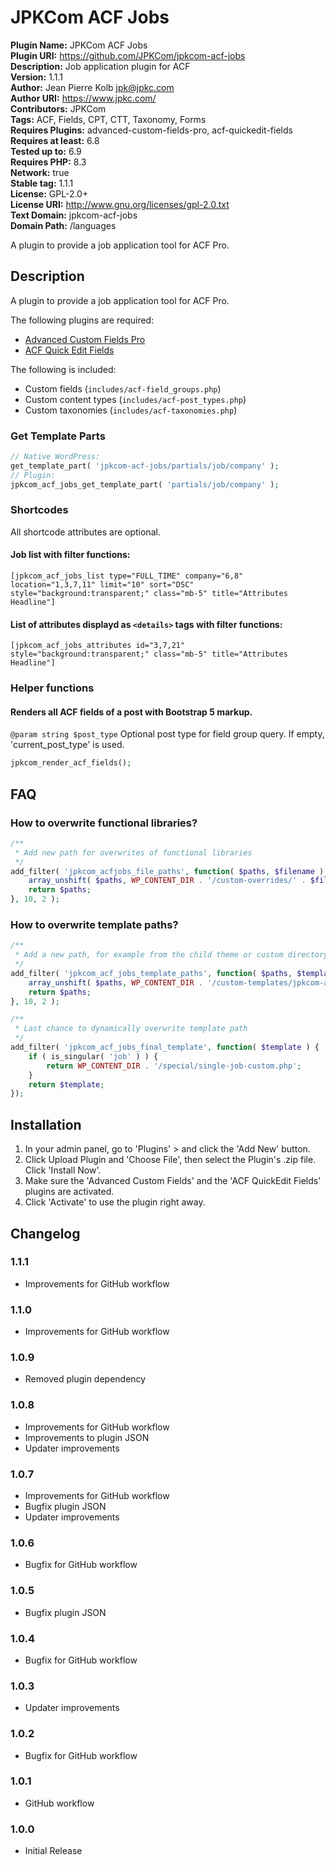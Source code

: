 # JPKCom ACF Jobs

**Plugin Name:** JPKCom ACF Jobs  
**Plugin URI:** https://github.com/JPKCom/jpkcom-acf-jobs  
**Description:** Job application plugin for ACF  
**Version:** 1.1.1  
**Author:** Jean Pierre Kolb <jpk@jpkc.com>  
**Author URI:** https://www.jpkc.com/  
**Contributors:** JPKCom  
**Tags:** ACF, Fields, CPT, CTT, Taxonomy, Forms  
**Requires Plugins:** advanced-custom-fields-pro, acf-quickedit-fields  
**Requires at least:** 6.8  
**Tested up to:** 6.9  
**Requires PHP:** 8.3  
**Network:** true  
**Stable tag:** 1.1.1  
**License:** GPL-2.0+  
**License URI:** http://www.gnu.org/licenses/gpl-2.0.txt  
**Text Domain:** jpkcom-acf-jobs  
**Domain Path:** /languages

A plugin to provide a job application tool for ACF Pro.


## Description

A plugin to provide a job application tool for ACF Pro.

The following plugins are required:

- [Advanced Custom Fields Pro](https://www.advancedcustomfields.com/)
- [ACF Quick Edit Fields](https://wordpress.org/plugins/acf-quickedit-fields/)

The following is included:

- Custom fields (`includes/acf-field_groups.php`)
- Custom content types (`includes/acf-post_types.php`)
- Custom taxonomies (`includes/acf-taxonomies.php`)

### Get Template Parts

```php
// Native WordPress:
get_template_part( 'jpkcom-acf-jobs/partials/job/company' );
// Plugin:
jpkcom_acf_jobs_get_template_part( 'partials/job/company' );
```

### Shortcodes

All shortcode attributes are optional.

#### Job list with filter functions:
```
[jpkcom_acf_jobs_list type="FULL_TIME" company="6,8" location="1,3,7,11" limit="10" sort="DSC" style="background:transparent;" class="mb-5" title="Attributes Headline"]
```

#### List of attributes displayd as `<details>` tags with filter functions:
```
[jpkcom_acf_jobs_attributes id="3,7,21" style="background:transparent;" class="mb-5" title="Attributes Headline"]
```

### Helper functions

#### Renders all ACF fields of a post with Bootstrap 5 markup.

`@param string $post_type` Optional post type for field group query. If empty, 'current_post_type' is used.

```php
jpkcom_render_acf_fields();
```

## FAQ

### How to overwrite functional libraries?

```php
/**
 * Add new path for overwrites of functional libraries
 */
add_filter( 'jpkcom_acfjobs_file_paths', function( $paths, $filename ) {
    array_unshift( $paths, WP_CONTENT_DIR . '/custom-overrides/' . $filename );
    return $paths;
}, 10, 2 );
```

### How to overwrite template paths?

```php
/**
 * Add a new path, for example from the child theme or custom directory
 */
add_filter( 'jpkcom_acf_jobs_template_paths', function( $paths, $template_name ) {
    array_unshift( $paths, WP_CONTENT_DIR . '/custom-templates/jpkcom-acf-jobs/' . $template_name );
    return $paths;
}, 10, 2 );
```

```php
/**
 * Last chance to dynamically overwrite template path
 */
add_filter( 'jpkcom_acf_jobs_final_template', function( $template ) {
    if ( is_singular( 'job' ) ) {
        return WP_CONTENT_DIR . '/special/single-job-custom.php';
    }
    return $template;
});
```

## Installation

1. In your admin panel, go to 'Plugins' > and click the 'Add New' button.
2. Click Upload Plugin and 'Choose File', then select the Plugin's .zip file. Click 'Install Now'.
3. Make sure the 'Advanced Custom Fields' and the 'ACF QuickEdit Fields' plugins are activated.
4. Click 'Activate' to use the plugin right away.


## Changelog

### 1.1.1
* Improvements for GitHub workflow

### 1.1.0
* Improvements for GitHub workflow

### 1.0.9
* Removed plugin dependency

### 1.0.8
* Improvements for GitHub workflow
* Improvements to plugin JSON
* Updater improvements

### 1.0.7
* Improvements for GitHub workflow
* Bugfix plugin JSON
* Updater improvements

### 1.0.6
* Bugfix for GitHub workflow

### 1.0.5
* Bugfix plugin JSON

### 1.0.4
* Bugfix for GitHub workflow

### 1.0.3
* Updater improvements

### 1.0.2
* Bugfix for GitHub workflow

### 1.0.1
* GitHub workflow

### 1.0.0
* Initial Release
